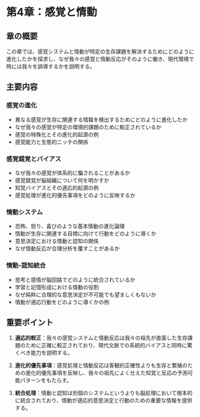 # 第4章：感覚と情動

## 章の概要
この章では、感覚システムと情動が特定の生存課題を解決するためにどのように進化したかを探求し、なぜ我々の感覚と情動反応がそのように働き、現代環境で時には我々を誤導するかを説明する。

## 主要内容

### 感覚の進化
- 異なる感覚が生存に関連する情報を検出するためにどのように進化したか
- なぜ我々の感覚が特定の環境的課題のために較正されているか
- 感覚の特殊化とその進化的起源の例
- 感覚能力と生態的ニッチの関係

### 感覚錯覚とバイアス
- なぜ我々の感覚が体系的に騙されることがあるか
- 感覚錯覚が脳組織について何を明かすか
- 知覚バイアスとその適応的起源の例
- 感覚処理が進化的優先事項をどのように反映するか

### 情動システム
- 恐怖、怒り、喜びのような基本情動の進化論理
- 情動が生存に関連する目標に向けて行動をどのように導くか
- 意思決定における情動と認知の関係
- なぜ情動反応が合理分析を覆すことがあるか

### 情動-認知統合
- 思考と感情が脳回路でどのように統合されているか
- 学習と記憶形成における情動の役割
- なぜ純粋に合理的な意思決定が不可能でも望ましくもないか
- 情動が適応行動をどのように導くかの例

## 重要ポイント

1. **適応的較正**：我々の感覚システムと情動反応は我々の祖先が直面した生存課題のために正確に較正されており、現代文脈での系統的バイアスと同時に驚くべき能力を説明する。

2. **進化的優先事項**：感覚処理と情動反応は客観的正確性よりも生存と繁殖のための進化的優先事項を反映し、我々の祖先によく仕えた知覚と反応の予測可能パターンをもたらす。

3. **統合処理**：情動と認知は別個のシステムというよりも脳処理において根本的に統合されており、情動が適応的意思決定と行動のための重要な情報を提供する。